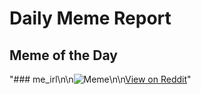 # Daily Meme Report

## Meme of the Day
"### me_irl\n\n![Meme](https://i.redd.it/valf9xuh7rhf1.png)\n\n[View on Reddit](https://redd.it/1mkpg9m)"
